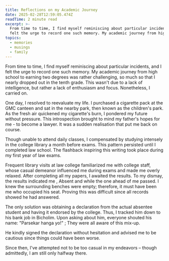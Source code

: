```yaml
---
title: Reflections on my Academic Journey
date: 2025-02-28T12:59:05.474Z
readTime: 2 minute read
excerpt: >-
  From time to time, I find myself reminiscing about particular incidents, and I
  felt the urge to record one such memory. My academic journey from high ...
topics:
  - memories
  - musings
  - family
---
```

From time to time, I find myself reminiscing about particular incidents, and I felt the urge to record one such memory. My academic journey from high school to earning two degrees was rather challenging, so much so that I nearly dropped out in the tenth grade. This wasn't due to a lack of intelligence, but rather a lack of enthusiasm and focus. Nonetheless, I carried on.
 
 One day, I resolved to reevaluate my life. I purchased a cigarette pack at the GMC canteen and sat in the nearby park, then known as the children's park. As the fresh air quickened my cigarette's burn, I pondered my future without pressure. This introspection brought to mind my father's hopes for me - to become a lawyer. It was a sudden realisation that put me back on course.
 
 Though unable to attend daily classes, I compensated by studying intensely in the college library a month before exams. This pattern persisted until I completed law school. The flashback inspiring this writing took place during my first year of law exams.
 
 Frequent library visits at law college familiarized me with college staff, whose casual demeanor influenced me during exams and made me overly relaxed. After completing all my papers, I awaited the results. To my dismay, the results indicated me , Absent and while the one ahead of me passed. I knew the surrounding benches were empty; therefore, it must have been me who occupied his seat.
 Proving this was difficult since all records showed he had answered.
 
 The only solution was obtaining a declaration from the actual absentee student and having it endorsed by the college. Thus, I tracked him down to his bank job in Bicholim. Upon asking about him, everyone shouted his name: "Parsekar hanga yo!" ; They were all aware of this mix-up.
 
 He kindly signed the declaration without hesitation and advised me to be cautious since things could have been worse.
 
 Since then, I've attempted not to be too casual in my endeavors – though admittedly, I am still only halfway there.
